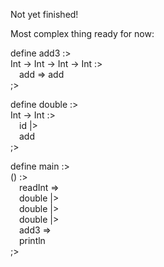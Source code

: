 Not yet finished!

Most complex thing ready for now:

define add3 :>  
Int -> Int -> Int -> Int :>  
&emsp;add => add  
;>  

define double :>  
Int -> Int :>  
&emsp;id |>  
&emsp;add  
;>  

define main :>  
() :>  
&emsp;readInt =>  
&emsp;double |>  
&emsp;double |>  
&emsp;double |>  
&emsp;add3 =>  
&emsp;println  
;>
